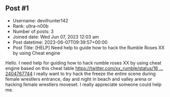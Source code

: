 ## Post #1
- Username: devilhunter142
- Rank: ultra-n00b
- Number of posts: 3
- Joined date: Wed Jun 07, 2023 12:03 am
- Post datetime: 2023-06-07T09:39:57+00:00
- Post Title: [HELP] Need help to guide how to hack the Rumble Roses XX by using Cheat engine

Hello. I need help for guiding how to hack rumble roses XX by using cheat engine based on this cheat table
[https://twitter.com/xx_rumble/status/16 ... 2404767744](https://twitter.com/xx_rumble/status/1659464262404767744)
I really want to try hack the freeze the entire scene during female wrestlers entrance, day and night in beach and valley arena or hacking female wrestlers moveset. I really appreciate someone could help me.
